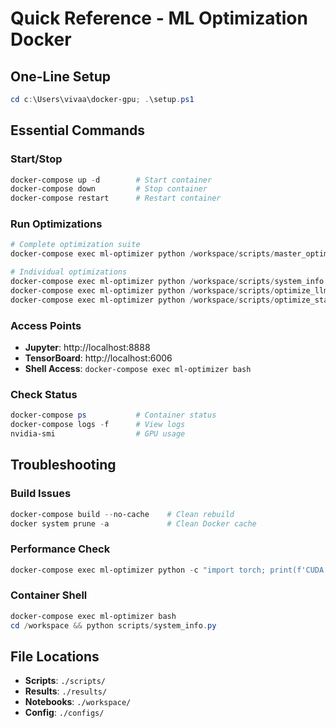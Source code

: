 # Quick Reference - ML Optimization Docker

##  One-Line Setup
```powershell
cd c:\Users\vivaa\docker-gpu; .\setup.ps1
```

##  Essential Commands

### Start/Stop
```powershell
docker-compose up -d        # Start container
docker-compose down         # Stop container
docker-compose restart      # Restart container
```

### Run Optimizations
```powershell
# Complete optimization suite
docker-compose exec ml-optimizer python /workspace/scripts/master_optimizer.py

# Individual optimizations
docker-compose exec ml-optimizer python /workspace/scripts/system_info.py
docker-compose exec ml-optimizer python /workspace/scripts/optimize_llm.py
docker-compose exec ml-optimizer python /workspace/scripts/optimize_stable_diffusion.py
```

### Access Points
- **Jupyter**: http://localhost:8888
- **TensorBoard**: http://localhost:6006
- **Shell Access**: `docker-compose exec ml-optimizer bash`

### Check Status
```powershell
docker-compose ps           # Container status
docker-compose logs -f      # View logs
nvidia-smi                  # GPU usage
```

##  Troubleshooting

### Build Issues
```powershell
docker-compose build --no-cache    # Clean rebuild
docker system prune -a             # Clean Docker cache
```

### Performance Check
```powershell
docker-compose exec ml-optimizer python -c "import torch; print(f'CUDA: {torch.cuda.is_available()}, GPUs: {torch.cuda.device_count()}')"
```

### Container Shell
```powershell
docker-compose exec ml-optimizer bash
cd /workspace && python scripts/system_info.py
```

##  File Locations
- **Scripts**: `./scripts/`
- **Results**: `./results/`  
- **Notebooks**: `./workspace/`
- **Config**: `./configs/`
